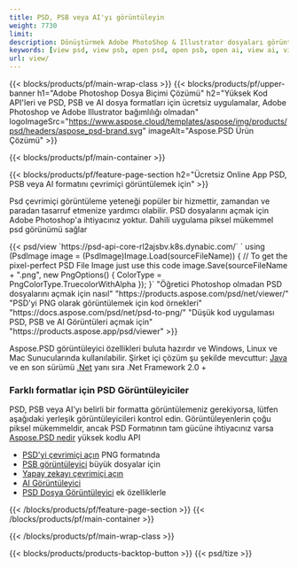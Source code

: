 ```yaml
---
title: PSD, PSB veya AI'yı görüntüleyin
weight: 7730
limit: 
description: Dönüştürmek Adobe PhotoShop & Illustrator dosyaları görüntüleri ve diğer formatlar
keywords: [view psd, view psb, open psd, open psb, open ai, view ai, view image, open photoshop file, open illustrator file]
url: view/
---
```


{{< blocks/products/pf/main-wrap-class >}}
{{< blocks/products/pf/upper-banner h1="Adobe Photoshop Dosya Biçimi Çözümü" h2="Yüksek Kod API'leri ve PSD, PSB ve AI dosya formatları için ücretsiz uygulamalar, Adobe Photoshop ve Adobe Illustrator bağımlılığı olmadan" logoImageSrc="https://www.aspose.cloud/templates/aspose/img/products/psd/headers/aspose_psd-brand.svg" imageAlt="Aspose.PSD Ürün Çözümü" >}}

{{< blocks/products/pf/main-container >}}

{{< blocks/products/pf/feature-page-section h2="Ücretsiz Online App PSD, PSB veya AI formatını çevrimiçi görüntülemek için" >}}
<p>Psd çevrimiçi görüntüleme yeteneği popüler bir hizmettir, zamandan ve paradan tasarruf etmenize yardımcı olabilir. PSD dosyalarını açmak için Adobe Photoshop'a ihtiyacınız yoktur. Dahili uygulama piksel mükemmel psd görünümü sağlar</p>
{{< psd/view `https://psd-api-core-rl2ajsbv.k8s.dynabic.com/` 
`    using (PsdImage image = (PsdImage)Image.Load(sourceFileName))
    {
        // To get the pixel-perfect PSD File Image just use this code
        image.Save(sourceFileName + ".png",  new PngOptions() {  ColorType = PngColorType.TruecolorWithAlpha });
    }` 
"Öğretici Photoshop olmadan PSD dosyalarını açmak için nasıl" "https://products.aspose.com/psd/net/viewer/" 
"PSD'yi PNG olarak görüntülemek için kod örnekleri"  "https://docs.aspose.com/psd/net/psd-to-png/" 
"Düşük kod uygulaması PSD, PSB ve AI Görüntüleri açmak için" "https://products.aspose.app/psd/viewer" >}}
<p>Aspose.PSD görüntüleyici özellikleri buluta hazırdır ve Windows, Linux ve Mac Sunucularında kullanılabilir. Şirket içi çözüm şu şekilde mevcuttur: <a href="https://products.aspose.com/psd/java/">Java</a> ve en son sürümü <a href="https://products.aspose.com/psd/net/">.Net</a> yanı sıra .Net Framework 2.0 +</p>

<h3 class="headingpdleft">Farklı formatlar için PSD Görüntüleyiciler</h3>
<p>PSD, PSB veya AI'yı belirli bir formatta görüntülemeniz gerekiyorsa, lütfen aşağıdaki yerleşik görüntüleyicileri kontrol edin. Görüntüleyenlerin çoğu piksel mükemmeldir, ancak PSD Formatının tam gücüne ihtiyacınız varsa <a href="/psd/">Aspose.PSD nedir</a> yüksek kodlu API</p>
<ul>
<li><a href="open-psd-online">PSD'yi çevrimiçi açın</a> PNG formatında</li>
<li><a href="psb">PSB görüntüleyici</a> büyük dosyalar için</li>
<li><a href="open-ai-online">Yapay zekayı çevrimiçi açın</a></li>
<li><a href="ai">AI Görüntüleyici</a></li>
<li><a href="/psd/view/psd-file-viewer">PSD Dosya Görüntüleyici</a> ek özelliklerle</li>
</ul>

{{< /blocks/products/pf/feature-page-section >}}
{{< /blocks/products/pf/main-container >}}


{{< /blocks/products/pf/main-wrap-class >}}

{{< blocks/products/products-backtop-button >}}
{{< psd/tize >}}
